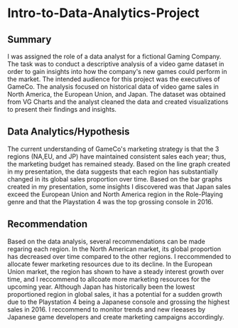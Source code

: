 # Intro-to-Data-Analytics-Project
## Summary
I was assigned the role of a data analyst for a fictional Gaming Company. The task was to conduct a descriptive analysis of a video game dataset in order to gain insights into how the company's new games could perform in the market. The intended audience for this project was the executives of GameCo. The analysis focused on historical data of video game sales in North America, the European Union, and Japan. The dataset was obtained from VG Charts and the analyst cleaned the data and created visualizations to present their findings and insights.
## Data Analytics/Hypothesis
The current understanding of GameCo's marketing strategy is that the 3 regions (NA,EU, and JP) have maintained consistent sales each year; thus, the marketing budget has remained steady.
Based on the line graph created in my presentation, the data suggests that each region has substantially changed in its global sales proportion over time.
Based on the bar graphs created in my presentation, some insights I discovered was that Japan sales exceed the European Union and North America region in the Role-Playing genre and that the Playstation 4 was the top grossing console in 2016.
## Recommendation
Based on the data analysis, several recommendations can be made regaring each region. In the North American market, its global proportion has decreased over time compared to the other regions. I reccommended to allocate fewer marketing resources due to its decline.
In the European Union market, the region has shown to have a steady interest growth over time, and I reccommend to allcoate more marketing resources for the upcoming year. 
Although Japan has historically been the lowest proportioned region in global sales, it has a potential for a sudden growth due to the Playstation 4 being a Japanese console and grossing the highest sales in 2016. I reccommend to monitor trends and new rleeases by Japanese game developers and create marketing campaigns accordingly.
